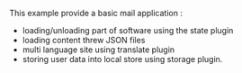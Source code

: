 This example provide a basic mail application :
  - loading/unloading part of software using the state plugin
  - loading content threw JSON files
  - multi language site using translate plugin
  - storing user data into local store using storage plugin.
